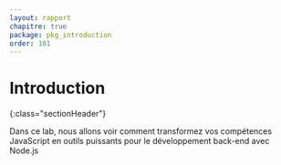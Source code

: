 ```yaml
---
layout: rapport
chapitre: true
package: pkg_introduction
order: 101
---
```


<!-- new slide -->

# Introduction
{:class="sectionHeader"}

<!-- note -->

Dans ce lab, nous allons voir comment  transformez vos compétences JavaScript en outils puissants pour le développement back-end avec Node.js




